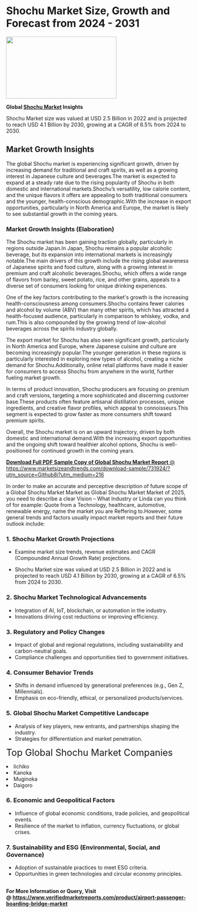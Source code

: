 <H1>Shochu Market Size, Growth and Forecast from 2024 - 2031</H1><img class="aligncenter size-medium wp-image-584254" src="https://thirdeyenews.in/wp-content/uploads/2024/09/Global-Market-Research-300x168.jpeg" alt="" width="300" height="168" /><p><strong>Global&nbsp;<a href="https://www.marketsizeandtrends.com/download-sample/731924/?utm_source=Github8j?utm_medium=216">Shochu Market</a> Insights</strong></p><p>Shochu Market size was valued at USD 2.5 Billion in 2022 and is projected to reach USD 4.1 Billion by 2030, growing at a CAGR of 6.5% from 2024 to 2030.</p><p><h2>Market Growth Insights</h2> <p>The global Shochu market is experiencing significant growth, driven by increasing demand for traditional and craft spirits, as well as a growing interest in Japanese culture and beverages.The market is expected to expand at a steady rate due to the rising popularity of Shochu in both domestic and international markets.Shochu’s versatility, low calorie content, and the unique flavors it offers are appealing to both traditional consumers and the younger, health-conscious demographic.With the increase in export opportunities, particularly in North America and Europe, the market is likely to see substantial growth in the coming years.</p> <p><a href="#"></a></p> <h3>Market Growth Insights (Elaboration)</h3> <p>The Shochu market has been gaining traction globally, particularly in regions outside Japan.In Japan, Shochu remains a popular alcoholic beverage, but its expansion into international markets is increasingly notable.The main drivers of this growth include the rising global awareness of Japanese spirits and food culture, along with a growing interest in premium and craft alcoholic beverages.Shochu, which offers a wide range of flavors from barley, sweet potato, rice, and other grains, appeals to a diverse set of consumers looking for unique drinking experiences.</p> <p>One of the key factors contributing to the market's growth is the increasing health-consciousness among consumers.Shochu contains fewer calories and alcohol by volume (ABV) than many other spirits, which has attracted a health-focused audience, particularly in comparison to whiskey, vodka, and rum.This is also compounded by the growing trend of low-alcohol beverages across the spirits industry globally.</p> <p>The export market for Shochu has also seen significant growth, particularly in North America and Europe, where Japanese cuisine and culture are becoming increasingly popular.The younger generation in these regions is particularly interested in exploring new types of alcohol, creating a niche demand for Shochu.Additionally, online retail platforms have made it easier for consumers to access Shochu from anywhere in the world, further fueling market growth.</p> <p>In terms of product innovation, Shochu producers are focusing on premium and craft versions, targeting a more sophisticated and discerning customer base.These products often feature artisanal distillation processes, unique ingredients, and creative flavor profiles, which appeal to connoisseurs.This segment is expected to grow faster as more consumers shift toward premium spirits.</p> <p>Overall, the Shochu market is on an upward trajectory, driven by both domestic and international demand.With the increasing export opportunities and the ongoing shift toward healthier alcohol options, Shochu is well-positioned for continued growth in the coming years.</p> <p><a href="#"></p><p><span class=""><strong>Download Full PDF Sample Copy of Global Shochu Market Report</strong> @ <a href="https://www.marketsizeandtrends.com/download-sample/731924/?utm_source=Github8j?utm_medium=216" target="_blank">https://www.marketsizeandtrends.com/download-sample/731924/?utm_source=Github8j?utm_medium=216</a></span></p><p>In order to make an accurate and perceptive description of future scope of a Global&nbsp;Shochu Market Market as Global&nbsp;Shochu Market Market of 2025, you need to describe a clear Vision &ndash; What Industry or Linda can you think of for example: Quote from a Technology, healthcare, automotive, renewable energy, name the market you are Reffering to.However, some general trends and factors usually impact market reports and their future outlook include:</p><h3>1.&nbsp;<strong>Shochu Market Growth Projections</strong></h3><ul><li>Examine market size trends, revenue estimates and CAGR (Compounded Annual Growth Rate) projections.</li><li><p>Shochu Market size was valued at USD 2.5 Billion in 2022 and is projected to reach USD 4.1 Billion by 2030, growing at a CAGR of 6.5% from 2024 to 2030.</p></li></ul><h3>2.&nbsp;<strong>Shochu Market Technological Advancements</strong></h3><ul><li>Integration of AI, IoT, blockchain, or automation in the industry.</li><li>Innovations driving cost reductions or improving efficiency.</li></ul><h3>3.&nbsp;<strong>Regulatory and Policy Changes</strong></h3><ul><li>Impact of global and regional regulations, including sustainability and carbon-neutral goals.</li><li>Compliance challenges and opportunities tied to government initiatives.</li></ul><h3>4.&nbsp;<strong>Consumer Behavior Trends</strong></h3><ul><li>Shifts in demand influenced by generational preferences (e.g., Gen Z, Millennials).</li><li>Emphasis on eco-friendly, ethical, or personalized products/services.</li></ul><h3>5.&nbsp;<strong>Global Shochu Market Competitive Landscape</strong></h3><ul><li>Analysis of key players, new entrants, and partnerships shaping the industry.</li><li>Strategies for differentiation and market penetration.</li></ul><p data-pm-slice="1 1 []"><span style="color: inherit; font-family: inherit; font-size: 25px;">Top Global Shochu Market Companies</span></p><div class="" data-test-id=""><p><li>Iichiko</li><li> Kanoka</li><li> Muginoka</li><li> Daigoro</li></p></div><h3>6.&nbsp;<strong>Economic and Geopolitical Factors</strong></h3><ul><li>Influence of global economic conditions, trade policies, and geopolitical events.</li><li>Resilience of the market to inflation, currency fluctuations, or global crises.</li></ul><h3>7.&nbsp;<strong>Sustainability and ESG (Environmental, Social, and Governance)</strong></h3><ul><li>Adoption of sustainable practices to meet ESG criteria.</li><li>Opportunities in green technologies and circular economy principles.</li></ul><h2><strong style="font-size: 14px;">For More Information or Query, Visit @&nbsp;</strong><a style="background-color: #ffffff; font-size: 14px;" href="https://www.marketsizeandtrends.com/report/shochu-market/" target="_blank">https://www.verifiedmarketreports.com/product/airport-passenger-boarding-bridge-market</a></h2>